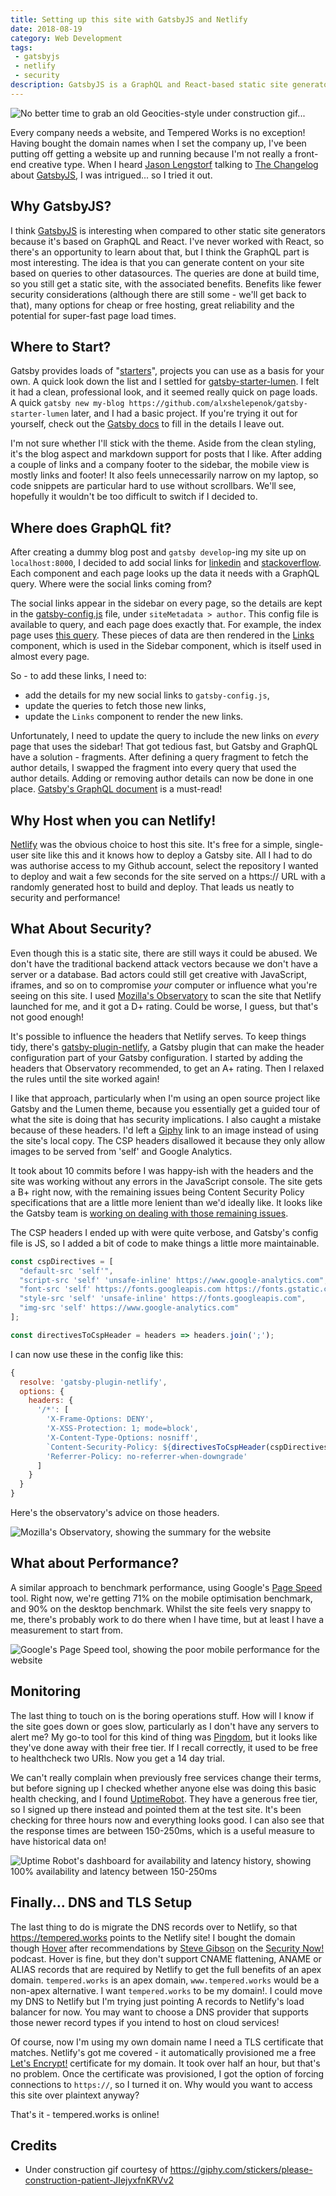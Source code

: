 ```yaml
---
title: Setting up this site with GatsbyJS and Netlify
date: 2018-08-19
category: Web Development
tags:
 - gatsbyjs
 - netlify
 - security
description: GatsbyJS is a GraphQL and React-based static site generator that aims to produce really fast sites. Here's what happened when I used it to set up the tempered.works website on Netlify.
---
```


![No better time to grab an old Geocities-style under construction gif...](under-construction.gif)

Every company needs a website, and Tempered Works is no exception!
Having bought the domain names when I set the company up, I've been putting off getting a website up and running because I'm not really a front-end creative type.
When I heard [Jason Lengstorf](https://twitter.com/jlengstorf) talking to [The Changelog](https://changelog.com/podcast/306) about [GatsbyJS](https://www.gatsbyjs.org/),
I was intrigued... so I tried it out.

## Why GatsbyJS?

I think [GatsbyJS](https://www.gatsbyjs.org/) is interesting when compared to other static site generators because it's based on GraphQL and React.
I've never worked with React, so there's an opportunity to learn about that, but I think the GraphQL part is most interesting.
The idea is that you can generate content on your site based on queries to other datasources.
The queries are done at build time, so you still get a static site, with the associated benefits.
Benefits like fewer security considerations (although there are still some - we'll get back to that),
many options for cheap or free hosting, great reliability and the potential for super-fast page load times.

## Where to Start?

Gatsby provides loads of "[starters](https://www.gatsbyjs.org/docs/gatsby-starters/)", projects you can use as a basis for your own.
A quick look down the list and I settled for [gatsby-starter-lumen](https://github.com/alxshelepenok/gatsby-starter-lumen).
I felt it had a clean, professional look, and it seemed really quick on page loads.
A quick `gatsby new my-blog https://github.com/alxshelepenok/gatsby-starter-lumen` later, and I had a basic project.
If you're trying it out for yourself, check out the [Gatsby docs](https://www.gatsbyjs.org/docs/) to fill in the details I leave out.

I'm not sure whether I'll stick with the theme.
Aside from the clean styling, it's the blog aspect and markdown support for posts that I like.
After adding a couple of links and a company footer to the sidebar, the mobile view is mostly links and footer!
It also feels unnecessarily narrow on my laptop, so code snippets are particular hard to use without scrollbars.
We'll see, hopefully it wouldn't be too difficult to switch if I decided to.

## Where does GraphQL fit?

After creating a dummy blog post and `gatsby develop`-ing my site up on `localhost:8000`,
I decided to add social links for [linkedin](https://linkedin.com) and [stackoverflow](https://stackoverflow.com).
Each component and each page looks up the data it needs with a GraphQL query.
Where were the social links coming from?

The social links appear in the sidebar on every page,
so the details are kept in the [gatsby-config.js](https://github.com/alxshelepenok/gatsby-starter-lumen/blob/2a6e053ab9d3e8f9f3d2e6b511436f8c8e727f6e/gatsby-config.js) file,
under `siteMetadata > author`.
This config file is available to query, and each page does exactly that.
For example, the index page uses [this query](https://github.com/alxshelepenok/gatsby-starter-lumen/blob/2a6e053ab9d3e8f9f3d2e6b511436f8c8e727f6e/src/pages/index.jsx#L34).
These pieces of data are then rendered in the [Links](https://github.com/alxshelepenok/gatsby-starter-lumen/blob/2a6e053ab9d3e8f9f3d2e6b511436f8c8e727f6e/src/components/Links/index.jsx#L18)
component, which is used in the Sidebar component, which is itself used in almost every page.

So - to add these links, I need to:
- add the details for my new social links to `gatsby-config.js`,
- update the queries to fetch those new links,
- update the `Links` component to render the new links.

Unfortunately, I need to update the query to include the new links on *every* page that uses the sidebar!
That got tedious fast, but Gatsby and GraphQL have a solution - fragments.
After defining a query fragment to fetch the author details,
I swapped the fragment into every query that used the author details.
Adding or removing author details can now be done in one place.
[Gatsby's GraphQL document](https://www.gatsbyjs.org/docs/querying-with-graphql/) is a must-read!

## Why Host when you can Netlify!

[Netlify](https://netlify.com) was the obvious choice to host this site.
It's free for a simple, single-user site like this and it knows how to deploy a Gatsby site.
All I had to do was authorise access to my Github account, select the repository I wanted to deploy and wait a few seconds
for the site served on a https:// URL with a randomly generated host to build and deploy.
That leads us neatly to security and performance!

## What About Security?

Even though this is a static site, there are still ways it could be abused.
We don't have the traditional backend attack vectors because we don't have a server or a database.
Bad actors could still get creative with JavaScript, iframes, and so on to compromise *your* computer or influence what you're seeing on this site.
I used [Mozilla's Observatory](https://observatory.mozilla.org) to scan the site that Netlify launched for me, and it got a D+ rating.
Could be worse, I guess, but that's not good enough!

It's possible to influence the headers that Netlify serves.
To keep things tidy, there's [gatsby-plugin-netlify](https://www.gatsbyjs.org/packages/gatsby-plugin-netlify/), a Gatsby plugin that can make the header configuration part of your Gatsby configuration.
I started by adding the headers that Observatory recommended, to get an A+ rating.
Then I relaxed the rules until the site worked again!

I like that approach, particularly when I'm using an open source project like Gatsby and the Lumen theme,
because you essentially get a guided tour of what the site is doing that has security implications.
I also caught a mistake because of these headers.
I'd left a [Giphy](https://giphy.com) link to an image instead of using the site's local copy.
The CSP headers disallowed it because they only allow images to be served from 'self' and Google Analytics.

It took  about 10 commits before I was happy-ish with the headers and the site was working without any errors in the JavaScript console.
The site gets a B+ right now, with the remaining issues being Content Security Policy specifications that are a little more lenient than we'd ideally like.
It looks like the Gatsby team is [working on dealing with those remaining issues](https://github.com/gatsbyjs/gatsby/issues/3758).

The CSP headers I ended up with were quite verbose, and Gatsby's config file is JS, so I added a bit of code to make things a little more maintainable.

```javascript
const cspDirectives = [
  "default-src 'self'",
  "script-src 'self' 'unsafe-inline' https://www.google-analytics.com",
  "font-src 'self' https://fonts.googleapis.com https://fonts.gstatic.com",
  "style-src 'self' 'unsafe-inline' https://fonts.googleapis.com",
  "img-src 'self' https://www.google-analytics.com"
];

const directivesToCspHeader = headers => headers.join(';');
```

I can now use these in the config like this:

```javascript
{
  resolve: 'gatsby-plugin-netlify',
  options: {
    headers: {
      '/*': [
        'X-Frame-Options: DENY',
        'X-XSS-Protection: 1; mode=block',
        'X-Content-Type-Options: nosniff',
        `Content-Security-Policy: ${directivesToCspHeader(cspDirectives)}`,
        'Referrer-Policy: no-referrer-when-downgrade'
      ]
    }
  }
}
```

Here's the observatory's advice on those headers.

![Mozilla's Observatory, showing the summary for the website](observatory.png)


## What about Performance?

A similar approach to benchmark performance, using Google's [Page Speed](https://developers.google.com/speed/pagespeed/insights/) tool.
Right now, we're getting 71% on the mobile optimisation benchmark, and 90% on the desktop benchmark.
Whilst the site feels very snappy to me, there's probably work to do there when I have time, but at least I have a measurement to start from.

![Google's Page Speed tool, showing the poor mobile performance for the website](pagespeed.png)

## Monitoring

The last thing to touch on is the boring operations stuff.
How will I know if the site goes down or goes slow, particularly as I don't have any servers to alert me?
My go-to tool for this kind of thing was [Pingdom](https://pingdom.com), but it looks like they've done away with their free tier.
If I recall correctly, it used to be free to healthcheck two URls. Now you get a 14 day trial.

We can't really complain when previously free services change their terms, but before signing up I checked whether anyone else was doing this basic health checking,
and I found [UptimeRobot](https://uptimerobot.com). They have a generous free tier, so I signed up there instead and pointed them at the test site.
It's been checking for three hours now and everything looks good.
I can also see that the response times are between 150-250ms, which is a useful measure to have historical data on!

![Uptime Robot's dashboard for availability and latency history, showing 100% availability and latency between 150-250ms](uptimerobot.png)

## Finally... DNS and TLS Setup

The last thing to do is migrate the DNS records over to Netlify, so that https://tempered.works points to the Netlify site!
I bought the domain though [Hover](https://www.hover.com) after recommendations by [Steve Gibson](https://twitter.com/sggrc) on the [Security Now!](https://twit.tv/shows/security-now) podcast.
Hover is fine, but they don't support CNAME flattening, ANAME or ALIAS records that are required by Netlify to get the full benefits of an apex domain.
`tempered.works` is an apex domain, `www.tempered.works` would be a non-apex alternative. I want `tempered.works` to be my domain!.
I could move my DNS to Netlify but I'm trying just pointing A records to Netlify's load balancer for now.
You may want to choose a DNS provider that supports those newer record types if you intend to host on cloud services!

Of course, now I'm using my own domain name I need a TLS certificate that matches.
Netlify's got me covered - it automatically provisioned me a free [Let's Encrypt!](https://letsencrypt.org/) certificate for my domain.
It took over half an hour, but that's no problem.
Once the certificate was provisioned, I got the option of forcing connections to `https://`, so I turned it on.
Why would you want to access this site over plaintext anyway?

That's it - tempered.works is online!

## Credits

- Under construction gif courtesy of https://giphy.com/stickers/please-construction-patient-JIejyxfnKRVv2
